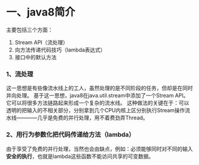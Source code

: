 # 一、java8简介
主要包括三个方面：
1. Stream API（流处理）
2. 向方法传递代码技巧（lambda表达式）
3. 接口中的默认方法

### 1、流处理
这一思想是有些像流水线上的工人，虽然处理的是不同阶段的任务，但却是在同时并向处理。
基于这一思想，java8在java.util.stream中添加了一个Stream API。它可以将很多方法链路起来形成一个复杂的流水线。
这种做法的关键在于：可以透明的把输入的不相关部分，分别拿到几个CPU内核上区分别执行Stream操作流水线————几乎是免费的并行处理，用不着费劲弄Thread。

### 2、用行为参数化把代码传递给方法（lambda）
由于享受了免费的并行处理，当然也会由缺点，例如：必须能够同时对不同的输入**安全的执行**，也就是lambda这些函数不能访问共享的可变数据。

